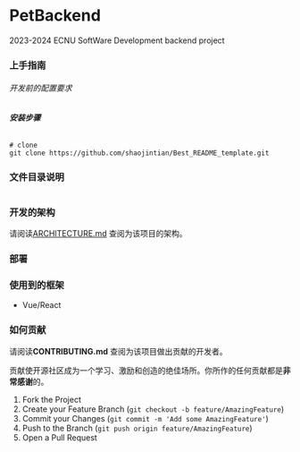 # PetBackend

2023-2024 ECNU SoftWare Development backend project

### 上手指南

###### 开发前的配置要求

###### **安装步骤**

```
# clone
git clone https://github.com/shaojintian/Best_README_template.git

```

### 文件目录说明

```

```



### 开发的架构

请阅读[ARCHITECTURE.md]() 查阅为该项目的架构。

### 部署



### 使用到的框架

- Vue/React

### 如何贡献

请阅读**CONTRIBUTING.md** 查阅为该项目做出贡献的开发者。

贡献使开源社区成为一个学习、激励和创造的绝佳场所。你所作的任何贡献都是**非常感谢**的。

1. Fork the Project
2. Create your Feature Branch (`git checkout -b feature/AmazingFeature`)
3. Commit your Changes (`git commit -m 'Add some AmazingFeature'`)
4. Push to the Branch (`git push origin feature/AmazingFeature`)
5. Open a Pull Request
